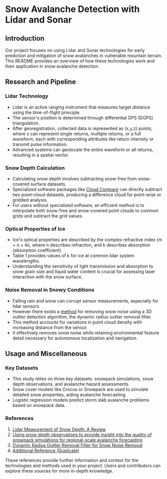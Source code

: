 # Snow Avalanche Detection with Lidar and Sonar

## Introduction

Our project focuses on using Lidar and Sonar technologies for early prediction and mitigation of snow avalanches in vulnerable mountain terrain. This README provides an overview of how these technologies work and their application in snow avalanche detection.

## Research and Pipeline

### Lidar Technology

- Lidar is an active ranging instrument that measures target distance using the time-of-flight principle.
- The sensor's position is determined through differential GPS (DGPS) triangulation.
- After georegistration, collected data is represented as (x,y,z) points, where z can represent single returns, multiple returns, or a full waveform, each with corresponding attributes like return intensity or transmit pulse information.
- Advanced systems can geolocate the entire waveform or all returns, resulting in a spatial vector.

### Snow Depth Calculation

- Calculating snow depth involves subtracting snow-free from snow-covered surface datasets.
- Specialized software packages like [Cloud Compare](http://www.danielgm.net/cc/) can directly subtract two point-cloud datasets, producing a difference cloud for point-wise or gridded analysis.
- For users without specialized software, an efficient method is to interpolate both snow-free and snow-covered point clouds to common grids and subtract the grid values.

### Optical Properties of Ice

- Ice's optical properties are described by the complex refractive index (m = n + ik), where n describes refraction, and k describes absorption (absorption coefficient).
- Table 1 provides values of k for ice at common lidar system wavelengths.
- Understanding the sensitivity of light transmission and absorption to snow grain size and liquid water content is crucial for assessing laser interaction with the snow surface.

### Noise Removal in Snowy Conditions

- Falling rain and snow can corrupt sensor measurements, especially for lidar sensors.
- However there exists a [method](https://ieeexplore.ieee.org/document/8575761) for removing snow noise using a 3D outlier detection algorithm, the dynamic radius outlier removal filter.
- This method accounts for variations in point cloud density with increasing distance from the sensor.
- It effectively removes snow noise while retaining environmental feature detail necessary for autonomous localization and navigation.

## Usage and Miscellaneous

### Key Datasets

- This study relies on three key datasets: snowpack simulations, snow depth observations, and avalanche hazard assessments.
- Snow cover models like Crocus or Snowpack are used to simulate detailed snow properties, aiding avalanche forecasting.
- Logistic regression models predict storm slab avalanche problems based on snowpack data.

### References

1. [Lidar Measurement of Snow Depth: A Review](https://www.cambridge.org/core/journals/journal-of-glaciology/article/lidar-measurement-of-snow-depth-a-review/4419DF5C778946103080CB6187D434C0#R75)
2. [Using snow depth observations to provide insight into the quality of snowpack simulations for regional-scale avalanche forecasting](https://www.sciencedirect.com/science/article/pii/S0165232X20304109#:~:text=The%20model%20SURFEX%2FISBA%2DCrocus,up%20to%2050%20snow%20layers.)
3. [Dynamic Radius Outlier Removal Filter for Snow Noise Removal](https://ieeexplore.ieee.org/document/8575761)
4. [Additional Reference (Duplicate)](https://www.sciencedirect.com/science/article/pii/S0165232X20304109#:~:text=The%20model%20SURFEX%2FISBA%2DCrocus,up%20to%2050%20snow%20layers.)

These references provide further information and context for the technologies and methods used in your project. Users and contributors can explore these sources for more in-depth knowledge.
